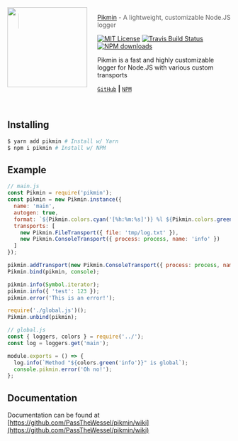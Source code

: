 <img src="https://wessel.meek.moe/pikmin/thumb.png" align="left" width="180px" height="180px"/>
<img align="left" width="0" height="192px" hspace="10"/>

> <a href="https://github.com/PassTheWessel/pikmin">Pikmin</a> - A lightweight, customizable Node.JS logger

[![MIT License](https://img.shields.io/badge/license-MIT-007EC7.svg?style=flat-square)](/LICENSE) [![Travis Build Status](https://img.shields.io/travis/com/PassTheWessel/pikmin.svg?style=flat-square)](https://travis-ci.com/PassTheWessel/pikmin) [![NPM downloads](https://img.shields.io/npm/dm/pikmin.svg?style=flat-square)](https://npmjs.com/package/pikmin)


Pikmin is a fast and highly customizable logger for Node.JS with various custom transports

[`GitHub`](https://github.com/PassTheWessel/pikmin) **|** [`NPM`](https://npmjs.com/package/pikmin)

<br>

## Installing
```sh
$ yarn add pikmin # Install w/ Yarn
$ npm i pikmin # Install w/ NPM
```

## Example
```js
// main.js
const Pikmin = require('pikmin');
const pikmin = new Pikmin.instance({
  name: 'main',
  autogen: true,
  format: `${Pikmin.colors.cyan('[%h:%m:%s]')} %l ${Pikmin.colors.green('->')} `,
  transports: [
    new Pikmin.FileTransport({ file: 'tmp/log.txt' }),
    new Pikmin.ConsoleTransport({ process: process, name: 'info' })
  ]
});

pikmin.addTransport(new Pikmin.ConsoleTransport({ process: process, name: 'error', format: `${Pikmin.colors.red('%l')}`, defaults: {} }));
Pikmin.bind(pikmin, console);

pikmin.info(Symbol.iterator);
pikmin.info({ 'test': 123 });
pikmin.error('This is an error!');

require('./global.js')();
Pikmin.unbind(pikmin);

// global.js
const { loggers, colors } = require('../');
const log = loggers.get('main');

module.exports = () => {
  log.info(`Method "${colors.green('info')}" is global`);
  console.pikmin.error('Oh no!');
};
```

## Documentation
Documentation can be found at [https://github.com/PassTheWessel/pikmin/wiki](https://github.com/PassTheWessel/pikmin/wiki)
